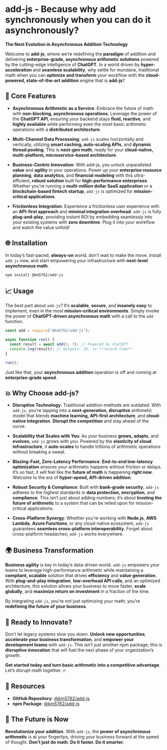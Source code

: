 # add-js - Because why add synchronously when you can do it asynchronously?

**The Next Evolution in Asynchronous Addition Technology**

Welcome to **add-js**, where we’re redefining the **paradigm** of addition and delivering **enterprise-grade, asynchronous arithmetic solutions** powered by the cutting-edge intelligence of **ChatGPT**. In a world driven by **hyper-acceleration** and **seamless scalability**, why settle for mundane, traditional math when you can **optimize and transform** your workflow with the **cloud-powered, state-of-the-art addition** engine that is **add-js**?

## 🚀 Core Features

- **Asynchronous Arithmetic as a Service**: Embrace the future of math with **non-blocking, asynchronous operations**. Leverage the power of the **ChatGPT API**, ensuring your backend stays **fluid, reactive**, and **highly available** while performing even the most basic arithmetic operations with a **distributed architecture**.

- **Multi-Channel Data Processing**: `add-js` scales horizontally and vertically, utilizing **smart caching, auto-scaling APIs**, and **dynamic thread pooling**. This is **next-gen math**, ready for your **cloud-native, multi-platform, microservice-based architecture**.

- **Business-Centric Innovation**: With add-js, you unlock unparalleled **value** and **agility** in your operations. Power up your **enterprise resource planning**, **data analytics**, and **financial modeling** with this ultra-efficient, **robust solution** built for **high-performance enterprises**. Whether you're running a **multi-million dollar SaaS application** or a **blockchain-based fintech startup**, `add-js` is optimized for **mission-critical applications**.

- **Frictionless Integration**: Experience a frictionless user experience with an **API-first approach** and **minimal integration overhead**. `add-js` is fully **plug-and-play**, providing instant ROI by embedding seamlessly into your existing systems with **zero downtime**. Plug it into your workflow and watch the value unfold!

## 🌐 Installation

In today’s fast-paced, **always-on** world, don’t wait to make the move. Install `add-js` now, and start empowering your infrastructure with **next-level asynchronous math**.

```bash
npm install @km5762/add-js
```

## 📈 Usage

The best part about `add-js`? It’s **scalable**, **secure**, and **insanely easy** to implement, even in the most **mission-critical environments**. Simply invoke the power of **ChatGPT-driven asynchronous math** with a call to the `add` function.

```javascript
const add = require("@km5762/add-js");

async function run() {
  const result = await add(3, 7); // Powered by ChatGPT
  console.log(result); // Outputs: 10, in **record time**
}

run();
```

Just like that, your **asynchronous addition** operation is off and running at **enterprise-grade speed**.

## 💥 Why Choose add-js?

- **Disruptive Technology**: Traditional addition methods are outdated. With `add-js`, you’re tapping into a **next-generation, disruptive** arithmetic model that blends **machine learning, API-first architecture**, and **cloud-native integration**. **Disrupt the competition** and stay ahead of the curve.

- **Scalability that Scales with You**: As your business **grows, adapts**, and **evolves**, `add-js` grows with you. Powered by the **elasticity of cloud infrastructure**, it **auto-scales** to handle trillions of arithmetic operations without breaking a sweat.

- **Blazing-Fast, Zero-Latency Performance**: **End-to-end low-latency optimization** ensures your arithmetic happens without friction or delays. It’s so fast, it will feel like the **future of math** is happening **right now**. Welcome to the era of **hyper-speed, API-driven addition**.

- **Robust Security & Compliance**: Built with **bank-grade security**, `add-js` adheres to the highest standards in **data protection, encryption**, and **compliance**. This isn’t just about adding numbers; it’s about **trusting the future of arithmetic** to a system that can be relied upon for mission-critical applications.

- **Cross-Platform Synergy**: Whether you're working with **Node.js**, **AWS Lambda**, **Azure Functions**, or any cloud-native ecosystem, `add-js` guarantees **seamless cross-platform interoperability**. Forget about cross-platform headaches; `add-js` works everywhere.

## 🌍 Business Transformation

**Business agility** is key in today’s data-driven world. `add-js` empowers your teams to leverage high-performance arithmetic while maintaining a **compliant, scalable** solution that drives **efficiency** and **value generation**. With **plug-and-play integration**, **low-overhead API calls**, and an optimized architecture, this solution allows your business to move faster, **scale globally**, and **maximize return on investment** in a fraction of the time.

By integrating `add-js`, you’re not just optimizing your math; you’re **redefining the future of your business**.

## 💼 Ready to Innovate?

Don’t let legacy systems slow you down. **Unlock new opportunities**, **accelerate your business transformation**, and **empower your development teams** with `add-js`. This isn’t just another npm package; this is **disruptive innovation** that will fuel the next phase of your organization’s growth.

**Get started today and turn basic arithmetic into a competitive advantage**. Let’s disrupt math together. 🔥

## 🔗 Resources

- **GitHub Repository**: [@km5762/add-js](https://github.com/km5762/add-js)
- **npm Package**: [@km5762/add-js](https://www.npmjs.com/package/@km5762/add-js)

## 🚀 The Future is Now

**Revolutionize your addition.** With `add-js`, the **power of asynchronous arithmetic** is at your fingertips, driving your business forward at the speed of thought. **Don’t just do math. Do it faster. Do it smarter.**
